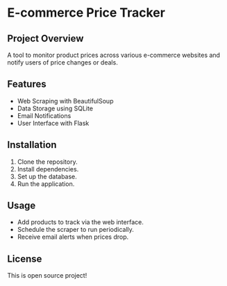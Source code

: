 # E-commerce Price Tracker

## Project Overview
A tool to monitor product prices across various e-commerce websites and notify users of price changes or deals.

## Features
- Web Scraping with BeautifulSoup
- Data Storage using SQLite
- Email Notifications
- User Interface with Flask

## Installation
1. Clone the repository.
2. Install dependencies.
3. Set up the database.
4. Run the application.

## Usage
- Add products to track via the web interface.
- Schedule the scraper to run periodically.
- Receive email alerts when prices drop.

## License
This is open source project!
